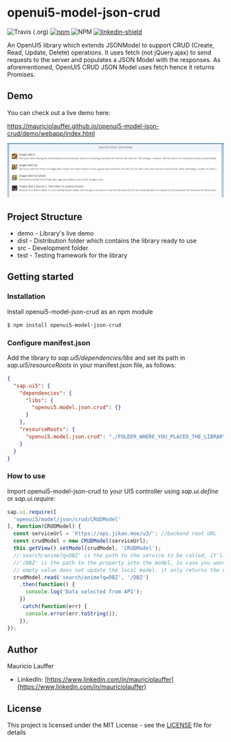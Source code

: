 # openui5-model-json-crud

![Travis (.org)](https://img.shields.io/travis/mauriciolauffer/openui5-model-json-crud)
[![npm](https://img.shields.io/npm/v/openui5-model-json-crud)](https://www.npmjs.com/package/openui5-model-json-crud)
![NPM](https://img.shields.io/npm/l/openui5-model-json-crud)
[![linkedin-shield](https://img.shields.io/badge/LinkedIn-black?style=flat-square&logo=linkedin&colorB=555)](https://www.linkedin.com/in/mauriciolauffer)

An OpenUI5 library which extends JSONModel to support CRUD (Create, Read, Update, Delete) operations. It uses fetch (not jQuery.ajax) to send requests to the server and populates a JSON Model with the responses.
As aforementioned, OpenUI5 CRUD JSON Model uses fetch hence it returns Promises.

## Demo

You can check out a live demo here:

<https://mauriciolauffer.github.io/openui5-model-json-crud/demo/webapp/index.html>

![Demo Screenshot](./openui5-model-json-crud.png)

## Project Structure

* demo - Library's live demo
* dist - Distribution folder which contains the library ready to use
* src  - Development folder
* test - Testing framework for the library

## Getting started

### Installation

Install openui5-model-json-crud as an npm module

```sh
$ npm install openui5-model-json-crud
```

### Configure manifest.json

Add the library to *sap.ui5/dependencies/libs* and set its path in *sap.ui5/resourceRoots* in your manifest.json file, as follows:

```json
{
  "sap.ui5": {
    "dependencies": {
      "libs": {
        "openui5.model.json.crud": {}
      }
    },
    "resourceRoots": {
      "openui5.model.json.crud": "./FOLDER_WHERE_YOU_PLACED_THE_LIBRARY/openui5/model/json/crud/"
    }
  }
}
```

### How to use

Import openui5-model-json-crud to your UI5 controller using *sap.ui.define* or *sap.ui.require*:

```javascript
sap.ui.require([
  'openui5/model/json/crud/CRUDModel'
], function(CRUDModel) {
  const serviceUrl = 'https://api.jikan.moe/v3/'; //backend root URL
  const crudModel = new CRUDModel(serviceUrl);
  this.getView().setModel(crudModel, 'CRUDModel');
  //'search/anime?q=DBZ' is the path to the service to be called, it'll be concatenated to serviceUrl
  //'/DBZ' is the path to the property into the model, in case you want to updated the model with the response;
  // empty value does not update the local model, it only returns the response
  crudModel.read('search/anime?q=DBZ', '/DBZ')
    .then(function() {
      console.log('Data selected from API');
    })
    .catch(function(err) {
      console.error(err.toString());
    });
});
```

## Author

Mauricio Lauffer

* LinkedIn: [https://www.linkedin.com/in/mauriciolauffer](https://www.linkedin.com/in/mauriciolauffer)

## License

This project is licensed under the MIT License - see the [LICENSE](LICENSE) file for details
